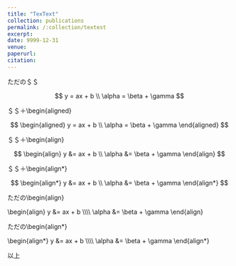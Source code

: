 ```yaml
---
title: "TexText"
collection: publications
permalink: /:collection/textest
excerpt:
date: 9999-12-31
venue:
paperurl:
citation:
---
```


ただの＄＄  

$$
    y = ax + b \\
    \alpha = \beta + \gamma
$$

＄＄＋\begin{aligned}  

$$
    \begin{aligned}
        y = ax + b \\
        \alpha = \beta + \gamma
    \end{aligned}
$$

＄＄＋\begin{align}  

$$
    \begin{align}
        y &= ax + b \\
        \alpha &= \beta + \gamma
    \end{align}
$$

＄＄＋\begin{align*}  

$$
    \begin{align*}
        y &= ax + b \\
        \alpha &= \beta + \gamma
    \end{align*}
$$

ただの\begin{align}  

\begin{align}
    y &= ax + b \\\\\\\\
    \alpha &= \beta + \gamma
\end{align}

ただの\begin{align*}  

\begin{align*}
    y &= ax + b \\\\\\\\
    \alpha &= \beta + \gamma
\end{align*}

以上

